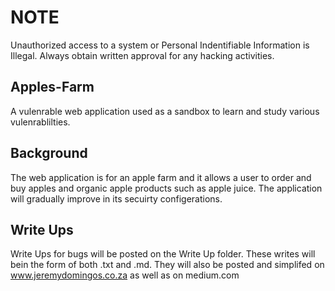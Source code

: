 # NOTE 
Unauthorized access to a  system or Personal Indentifiable Information is Illegal. Always obtain written approval for any hacking activities.

## Apples-Farm
A vulenrable web application used as a sandbox to learn and study various vulenrablilties. 

## Background

The web application is for an apple farm and it allows a user to order and buy apples and organic apple products such as apple juice. The application will gradually improve in its secuirty configerations. 

## Write Ups
Write Ups for bugs will be posted on the Write Up folder. These writes will bein the form of both .txt and .md. 
They will also be posted and simplifed on www.jeremydomingos.co.za as well as on medium.com


